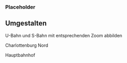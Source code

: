 ### Placeholder

## Umgestalten
U-Bahn und S-Bahn mit entsprechenden Zoom abbilden

<span class="marker-label" id="marker-label-whitespot-persona-peter">Charlottenburg Nord</span>
 
<span class="marker-label" id="marker-label-whitespot-persona-peter-target">Hauptbahnhof</span>